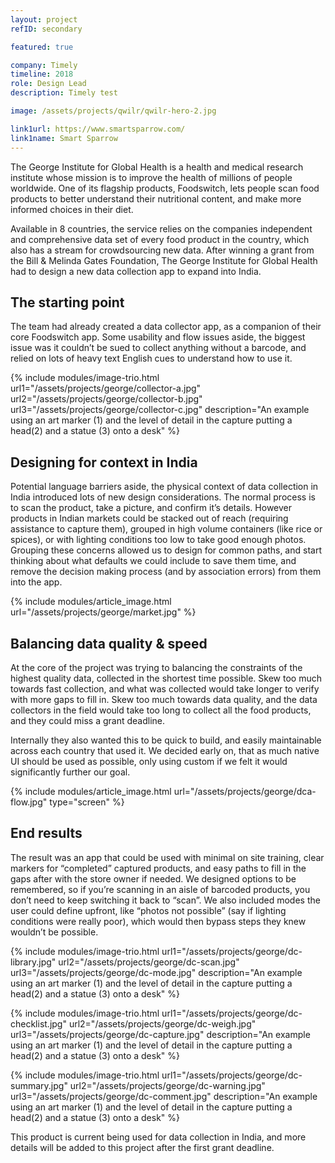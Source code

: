 ```yaml
---
layout: project
refID: secondary

featured: true

company: Timely
timeline: 2018
role: Design Lead
description: Timely test

image: /assets/projects/qwilr/qwilr-hero-2.jpg

link1url: https://www.smartsparrow.com/
link1name: Smart Sparrow
---
```


The George Institute for Global Health is a health and medical research institute whose mission is to improve the health of millions of people worldwide. One of its flagship products, Foodswitch, lets people scan food products to better understand their nutritional content, and make more informed choices in their diet.

Available in 8 countries, the service relies on the companies independent and comprehensive data set of every food product in the country, which also has a stream for crowdsourcing new data. After winning a grant from the Bill & Melinda Gates Foundation, The George Institute for Global Health had to design a new data collection app to expand into India.

## The starting point

The team had already created a data collector app, as a companion of their core Foodswitch app. Some usability and flow issues aside, the biggest issue was it couldn’t be sued to collect anything without a barcode, and relied on lots of heavy text English cues to understand how to use it.

{% include modules/image-trio.html url1="/assets/projects/george/collector-a.jpg" url2="/assets/projects/george/collector-b.jpg" url3="/assets/projects/george/collector-c.jpg" description="An example using an art marker (1) and the level of detail in the capture putting a head(2) and a statue (3) onto a desk" %}

## Designing for context in India

Potential language barriers aside, the physical context of data collection in India introduced lots of new design considerations. The normal process is to scan the product, take a picture, and confirm it’s details. However products in Indian markets could be stacked out of reach (requiring assistance to capture them), grouped in high volume containers (like rice or spices), or with lighting conditions too low to take good enough photos. Grouping these concerns allowed us to design for common paths, and start thinking about what defaults we could include to save them time, and remove the decision making process (and by association errors) from them into the app.

{% include modules/article_image.html url="/assets/projects/george/market.jpg" %}

## Balancing data quality & speed

At the core of the project was trying to balancing the constraints of the highest quality data, collected in the shortest time possible. Skew too much towards fast collection, and what was collected would take longer to verify with more gaps to fill in. Skew too much towards data quality, and the data collectors in the field would take too long to collect all the food products, and they could miss a grant deadline.

Internally they also wanted this to be quick to build, and easily maintainable across each country that used it. We decided early on, that as much native UI should be used as possible, only using custom if we felt it would significantly further our goal.

{% include modules/article_image.html url="/assets/projects/george/dca-flow.jpg" type="screen" %}

## End results

The result was an app that could be used with minimal on site training, clear markers for “completed” captured products, and easy paths to fill in the gaps after with the store owner if needed. We designed options to be remembered, so if you’re scanning in an aisle of barcoded products, you don’t need to keep switching it back to “scan”. We also included modes the user could define upfront, like “photos not possible” (say if lighting conditions were really poor), which would then bypass steps they knew wouldn’t be possible.

{% include modules/image-trio.html url1="/assets/projects/george/dc-library.jpg" url2="/assets/projects/george/dc-scan.jpg" url3="/assets/projects/george/dc-mode.jpg" description="An example using an art marker (1) and the level of detail in the capture putting a head(2) and a statue (3) onto a desk" %}

{% include modules/image-trio.html url1="/assets/projects/george/dc-checklist.jpg" url2="/assets/projects/george/dc-weigh.jpg" url3="/assets/projects/george/dc-capture.jpg" description="An example using an art marker (1) and the level of detail in the capture putting a head(2) and a statue (3) onto a desk" %}

{% include modules/image-trio.html url1="/assets/projects/george/dc-summary.jpg" url2="/assets/projects/george/dc-warning.jpg" url3="/assets/projects/george/dc-comment.jpg" description="An example using an art marker (1) and the level of detail in the capture putting a head(2) and a statue (3) onto a desk" %}

This product is current being used for data collection in India, and more details will be added to this project after the first grant deadline.
